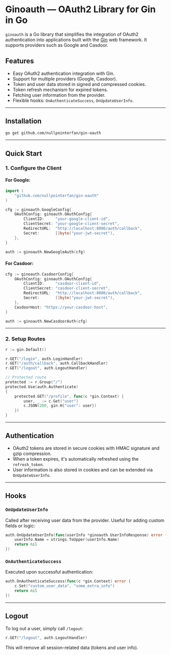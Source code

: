 # Ginoauth — OAuth2 Library for Gin in Go

`ginoauth` is a Go library that simplifies the integration of OAuth2 authentication into applications built with the [Gin](https://github.com/gin-gonic/gin) web framework. It supports providers such as Google and Casdoor.

## Features

- Easy OAuth2 authentication integration with Gin.
- Support for multiple providers (Google, Casdoor).
- Token and user data stored in signed and compressed cookies.
- Token refresh mechanism for expired tokens.
- Fetching user information from the provider.
- Flexible hooks: `OnAuthenticateSuccess`, `OnUpdateUserInfo`.

---

## Installation

```bash
go get github.com/nullpointerfan/gin-oauth
```

---

## Quick Start

### 1. Configure the Client

#### For Google:
```go
import (
	"github.com/nullpointerfan/gin-oauth"
)

cfg := ginoauth.GoogleConfig{
	OAuthConfig: ginoauth.OAuthConfig{
		ClientID:     "your-google-client-id",
		ClientSecret: "your-google-client-secret",
		RedirectURL:  "http://localhost:8080/auth/callback",
		Secret:       []byte("your-jwt-secret"),
	},
}

auth := ginoauth.NewGoogleAuth(cfg)
```

#### For Casdoor:
```go
cfg := ginoauth.CasdoorConfig{
	OAuthConfig: ginoauth.OAuthConfig{
		ClientID:     "casdoor-client-id",
		ClientSecret: "casdoor-client-secret",
		RedirectURL:  "http://localhost:8080/auth/callback",
		Secret:       []byte("your-jwt-secret"),
	},
	CasdoorHost: "https://your-casdoor-host",
}

auth := ginoauth.NewCasdoorAuth(cfg)
```

---

### 2. Setup Routes

```go
r := gin.Default()

r.GET("/login", auth.LoginHandler)
r.GET("/auth/callback", auth.CallbackHandler)
r.GET("/logout", auth.LogoutHandler)

// Protected route
protected := r.Group("/")
protected.Use(auth.Authenticate)
{
	protected.GET("/profile", func(c *gin.Context) {
		user, _ := c.Get("user")
		c.JSON(200, gin.H{"user": user})
	})
}
```

---

## Authentication

- OAuth2 tokens are stored in secure cookies with HMAC signature and gzip compression.
- When a token expires, it's automatically refreshed using the `refresh_token`.
- User information is also stored in cookies and can be extended via `OnUpdateUserInfo`.

---

## Hooks

### `OnUpdateUserInfo`
Called after receiving user data from the provider. Useful for adding custom fields or logic:

```go
auth.OnUpdateUserInfo(func(userInfo *ginoauth.UserInfoResponse) error {
	userInfo.Name = strings.ToUpper(userInfo.Name)
	return nil
})
```

### `OnAuthenticateSuccess`
Executed upon successful authentication:

```go
auth.OnAuthenticateSuccess(func(c *gin.Context) error {
	c.Set("custom_user_data", "some_extra_info")
	return nil
})
```

---

## Logout

To log out a user, simply call `/logout`:

```go
r.GET("/logout", auth.LogoutHandler)
```

This will remove all session-related data (tokens and user info).
